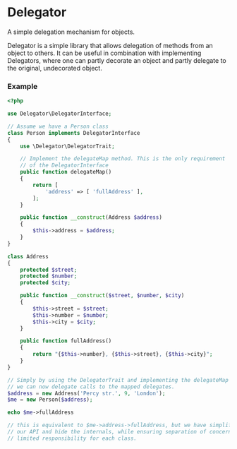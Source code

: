 # Delegator
A simple delegation mechanism for objects.

Delegator is a simple library that allows delegation of methods from an object to others. It can be useful in combination
with implementing Delegators, where one can partly decorate an object and partly delegate to the original, undecorated object.

### Εxample
```php
<?php

use Delegator\DelegatorInterface;

// Assume we have a Person class
class Person implements DelegatorInterface
{
    use \Delegator\DelegatorTrait;

    // Implement the delegateMap method. This is the only requirement
    // of the DelegatorInterface
    public function delegateMap()
    {
        return [
            'address' => [ 'fullAddress' ],
        ];
    }

    public function __construct(Address $address)
    {
        $this->address = $address;
    }
}

class Address
{
    protected $street;
    protected $number;
    protected $city;

    public function __construct($street, $number, $city)
    {
        $this->street = $street;
        $this->number = $number;
        $this->city = $city;
    }

    public function fullAddress()
    {
        return "{$this->number}, {$this->street}, {$this->city}";
    }
}

// Simply by using the DelegatorTrait and implementing the delegateMap method,
// we can now delegate calls to the mapped delegates.
$address = new Address('Percy str.', 9, 'London');
$me = new Person($address);

echo $me->fullAddress

// this is equivalent to $me->address->fullAddress, but we have simplified
// our API and hide the internals, while ensuring separation of concerns and
// limited responsibility for each class.
```